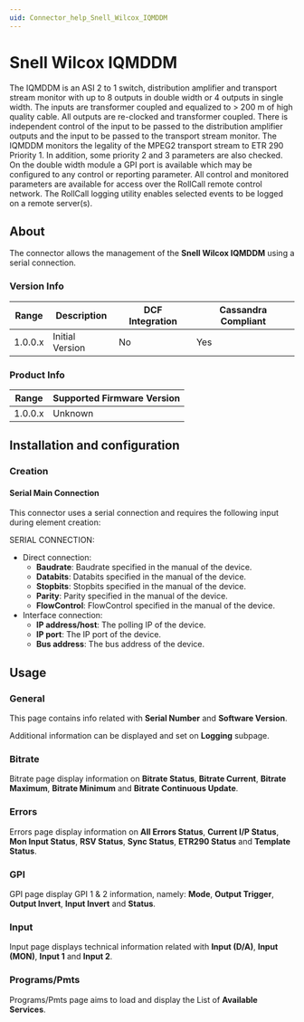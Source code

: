```yaml
---
uid: Connector_help_Snell_Wilcox_IQMDDM
---
```


# Snell Wilcox IQMDDM

The IQMDDM is an ASI 2 to 1 switch, distribution amplifier and transport stream monitor with up to 8 outputs in double width or 4 outputs in single width. The inputs are transformer coupled and equalized to \> 200 m of high quality cable. All outputs are re-clocked and transformer coupled. There is independent control of the input to be passed to the distribution amplifier outputs and the input to be passed to the transport stream monitor. The IQMDDM monitors the legality of the MPEG2 transport stream to ETR 290 Priority 1. In addition, some priority 2 and 3 parameters are also checked. On the double width module a GPI port is available which may be configured to any control or reporting parameter. All control and monitored parameters are available for access over the RollCall remote control network. The RollCall logging utility enables selected events to be logged on a remote server(s).

## About

The connector allows the management of the **Snell Wilcox IQMDDM** using a serial connection.

### Version Info

| **Range** | **Description** | **DCF Integration** | **Cassandra Compliant** |
|------------------|-----------------|---------------------|-------------------------|
| 1.0.0.x          | Initial Version | No                  | Yes                     |

### Product Info

| Range | Supported Firmware Version |
|------------------|-----------------------------|
| 1.0.0.x          | Unknown                     |

## Installation and configuration

### Creation

#### Serial Main Connection

This connector uses a serial connection and requires the following input during element creation:

SERIAL CONNECTION:

- Direct connection:
  - **Baudrate**: Baudrate specified in the manual of the device.
  - **Databits**: Databits specified in the manual of the device.
  - **Stopbits**: Stopbits specified in the manual of the device.
  - **Parity**: Parity specified in the manual of the device.
  - **FlowControl**: FlowControl specified in the manual of the device.
- Interface connection:
  - **IP address/host**: The polling IP of the device.
  - **IP port**: The IP port of the device.
  - **Bus address**: The bus address of the device.

## Usage

### General

This page contains info related with **Serial Number** and **Software Version**.

Additional information can be displayed and set on **Logging** subpage.

### Bitrate

Bitrate page display information on **Bitrate Status**, **Bitrate Current**, **Bitrate Maximum**, **Bitrate Minimum** and **Bitrate Continuous Update**.

### Errors

Errors page display information on **All Errors Status**, **Current I/P Status**, **Mon Input Status**, **RSV Status**, **Sync Status**, **ETR290 Status** and **Template Status**.

### GPI

GPI page display GPI 1 & 2 information, namely: **Mode**, **Output Trigger**, **Output Invert**, **Input Invert** and **Status**.

### Input

Input page displays technical information related with **Input (D/A)**, **Input (MON)**, **Input 1** and **Input 2**.

### Programs/Pmts

Programs/Pmts page aims to load and display the List of **Available Services**.
